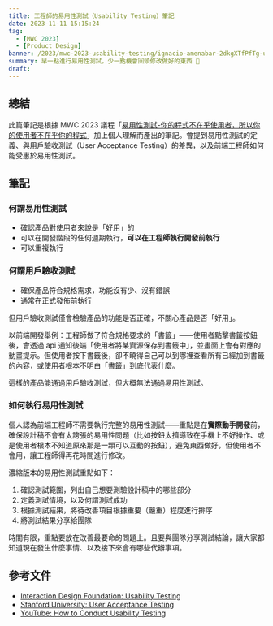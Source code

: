 ```yaml
---
title: 工程師的易用性測試（Usability Testing）筆記
date: 2023-11-11 15:15:24
tag:
  - [MWC 2023]
  - [Product Design]
banner: /2023/mwc-2023-usability-testing/ignacio-amenabar-2dkgXTfPfTg-unsplash.jpg
summary: 早一點進行易用性測試，少一點機會回頭修改做好的東西 🫠
draft: 
---
```


## 總結

此篇筆記是根據 MWC 2023 議程「[易用性測試-你的程式不在乎使用者，所以你的使用者不在乎你的程式](https://modernweb.tw/2023/session-page/2449)」加上個人理解而產出的筆記。會提到易用性測試的定義、與用戶驗收測試（User Acceptance Testing）的差異，以及前端工程師如何能受惠於易用性測試。

## 筆記

### 何謂易用性測試

- 確認產品對使用者來說是「好用」的
- 可以在開發階段的任何週期執行，**可以在工程師執行開發前執行**
- 可以重複執行

### 何謂用戶驗收測試

- 確保產品符合規格需求，功能沒有少、沒有錯誤
- 通常在正式發佈前執行

但用戶驗收測試僅會檢驗產品的功能是否正確，不關心產品是否「好用」。

以前端開發舉例：工程師做了符合規格要求的「書籤」——使用者點擊書籤按鈕後，會透過 api 通知後端「使用者將某資源保存到書籤中」，並畫面上會有對應的動畫提示。但使用者按下書籤後，卻不曉得自己可以到哪裡查看所有已經加到書籤的內容，或使用者根本不明白「書籤」到底代表什麼。

這樣的產品能通過用戶驗收測試，但大概無法通過易用性測試。

### 如何執行易用性測試

個人認為前端工程師不需要執行完整的易用性測試——重點是在**實際動手開發**前，確保設計稿不會有太誇張的易用性問題（比如按鈕太擠導致在手機上不好操作、或是使用者根本不知道原來那是一顆可以互動的按鈕），避免東西做好，但使用者不會用，讓工程師得再花時間進行修改。

濃縮版本的易用性測試重點如下：

1. 確認測試範圍，列出自己想要測驗設計稿中的哪些部分
2. 定義測試情境，以及何謂測試成功
3. 根據測試結果，將待改善項目根據重要（嚴重）程度進行排序
4. 將測試結果分享給團隊

時間有限，重點要放在改善最要命的問題上。且要與團隊分享測試結論，讓大家都知道現在發生什麼事情、以及接下來會有哪些代辦事項。

## 參考文件

- [Interaction Design Foundation: Usability Testing](https://www.interaction-design.org/literature/topics/usability-testing)
- [Stanford University: User Acceptance Testing](https://uit.stanford.edu/pmo/UAT)
- [YouTube: How to Conduct Usability Testing](https://www.youtube.com/watch?v=xuq4mTh50p4&ab_channel=MasterUXResearch)
